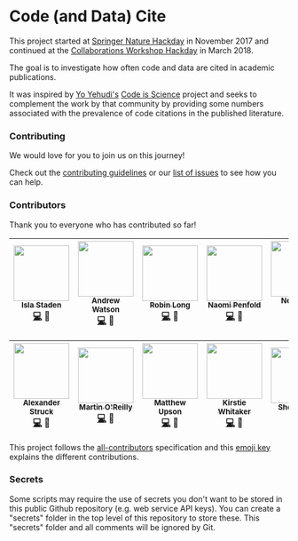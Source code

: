 # Code (and Data) Cite

This project started at [Springer Nature Hackday](https://www.springernature.com/gb/researchers/campaigns/sn-hack-day) in November 2017 and continued at the [Collaborations Workshop Hackday](https://www.software.ac.uk/cw18/) in March 2018.

The goal is to investigate how often code and data are cited in academic publications.

It was inspired by [Yo Yehudi's](https://github.com/yochannah) [Code is Science](https://github.com/yochannah/code-is-science/) project and seeks to complement the work by that community by providing some numbers associated with the prevalence of code citations in the published literature.

### Contributing

We would love for you to join us on this journey!

Check out the [contributing guidelines](https://github.com/SN-HackDay/code-cite/blob/master/CONTRIBUTING.md) or our [list of issues](https://github.com/SN-HackDay/code-cite/issues) to see how you can help.

### Contributors

Thank you to everyone who has contributed so far!

<!-- ALL-CONTRIBUTORS-LIST:START - Do not remove or modify this section -->
| <img src="https://avatars.githubusercontent.com/islast?s=460&v=4" width="100px;"/><br/>[<sub>Isla Staden</sub>](https://github.com/islast)<br /> [💻](https://github.com/softwaresaved/code-cite/commits?author=islast) 🤔 | <img src="https://avatars.githubusercontent.com/andreww?s=460&v=4" width="100px;"/><br />[<sub>Andrew Watson</sub>](https://github.com/andreww)<br /> [💻](https://github.com/softwaresaved/code-cite/commits?author=andreww) 🤔 | <img src="https://avatars.githubusercontent.com/longr?s=460&v=4" width="100px;"/><br />[<sub>Robin Long</sub>](https://github.com/longr)<br /> [💻](https://github.com/softwaresaved/code-cite/commits?author=longr) 🤔 | <img src="https://avatars.githubusercontent.com/npscience?s=460&v=4" width="100px;"/><br />[<sub>Naomi Penfold</sub>](https://github.com/npscience)<br /> [💻](https://github.com/softwaresaved/code-cite/commits?author=npscience) 🤔 | <img src="https://avatars.githubusercontent.com/npch?s=460&v=4" width="100px;"/><br />[<sub>Neil Chue Hong</sub>](https://github.com/npch)<br /> [💻](https://github.com/softwaresaved/code-cite/commits?author=npch) 🤔 |
| :---: | :---: | :---: | :---: | :---: |


| <img src="https://avatars.githubusercontent.com/martintoreilly?s=460&v=4" width="100px;"/><br />[<sub>Alexander Struck</sub>](https://github.com/martintoreilly)<br /> [💻](https://github.com/softwaresaved/code-cite/commits?author=martintoreilly) 🤔 | <img src="https://avatars.githubusercontent.com/astruck?s=460&v=4" width="100px;"/><br />[<sub>Martin O'Reilly</sub>](https://github.com/astruck)<br /> [💻](https://github.com/softwaresaved/code-cite/commits?author=astruck) 🤔 | <img src="https://avatars.githubusercontent.com/ivyleavedtoadflax?s=460&v=4" width="100px;"/><br />[<sub>Matthew Upson</sub>](https://github.com/ivyleavedtoadflax)<br /> [💻](https://github.com/softwaresaved/code-cite/commits?author=ivyleavedtoadflax) 🤔 | <img src="https://avatars.githubusercontent.com/kirstiejane?s=460&v=4" width="100px;"/><br />[<sub>Kirstie Whitaker</sub>](https://github.com/kirstiejane)<br /> [💻](https://github.com/softwaresaved/code-cite/commits?author=kirstiejane) 🤔 | <img src="https://avatars.githubusercontent.com/shoaibsufi?s=460&v=4" width="100px;"/><br />[<sub>Shoaib Sufi</sub>](https://github.com/shoaibsufi)<br /> [💻](https://github.com/softwaresaved/code-cite/commits?author=shoaibsufi) 🤔 |
| :---: | :---: | :---: | :---: | :---: |


<!-- ALL-CONTRIBUTORS-LIST:END -->

This project follows the [all-contributors][all-contributors] specification and this [emoji key][emojis] explains the different contributions.

[emojis]: https://github.com/kentcdodds/all-contributors#emoji-key
[all-contributors]: https://github.com/kentcdodds/all-contributors

### Secrets

Some scripts may require the use of secrets you don't want to be stored in this public
Github repository (e.g. web service API keys). You can create a "secrets" folder
in the top level of this repository to store these. This "secrets" folder and
all comments will be ignored by Git.
